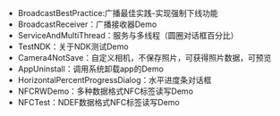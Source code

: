- BroadcastBestPractice:广播最佳实践-实现强制下线功能
- BroadcastReceiver：广播接收器Demo
- ServiceAndMultiThread：服务与多线程（圆圈对话框百分比）
- TestNDK：关于NDK测试Demo
- Camera4NotSave：自定义相机，不保存照片，可获得照片数据，可预览
- AppUninstall：调用系统卸载app的Demo
- HorizontalPercentProgressDialog：水平进度条对话框
- NFCRWDemo：多种数据格式NFC标签读写Demo
- NFCTest：NDEF数据格式NFC标签读写Demo